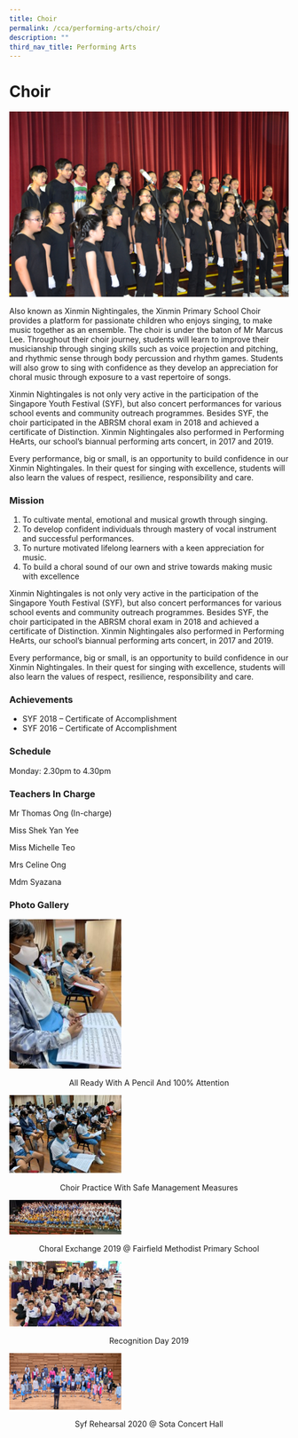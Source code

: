 ```yaml
---
title: Choir
permalink: /cca/performing-arts/choir/
description: ""
third_nav_title: Performing Arts
---
```

# **Choir**

![](/images/Choir.jpg)

Also known as Xinmin Nightingales, the Xinmin Primary School Choir provides a platform for passionate children who enjoys singing, to make music together as an ensemble. The choir is under the baton of Mr Marcus Lee. Throughout their choir journey, students will learn to improve their musicianship through singing skills such as voice projection and pitching, and rhythmic sense through body percussion and rhythm games. Students will also grow to sing with confidence as they develop an appreciation for choral music through exposure to a vast repertoire of songs.

Xinmin Nightingales is not only very active in the participation of the Singapore Youth Festival (SYF), but also concert performances for various school events and community outreach programmes. Besides SYF, the choir participated in the ABRSM choral exam in 2018 and achieved a certificate of Distinction. Xinmin Nightingales also performed in Performing HeArts, our school’s biannual performing arts concert, in 2017 and 2019.

Every performance, big or small, is an opportunity to build confidence in our Xinmin Nightingales. In their quest for singing with excellence, students will also learn the values of respect, resilience, responsibility and care.

### Mission  
1) To cultivate mental, emotional and musical growth through singing.  
2) To develop confident individuals through mastery of vocal instrument and successful performances.  
3) To nurture motivated lifelong learners with a keen appreciation for music.  
4) To build a choral sound of our own and strive towards making music with excellence

Xinmin Nightingales is not only very active in the participation of the Singapore Youth Festival (SYF), but also concert performances for various school events and community outreach programmes. Besides SYF, the choir participated in the ABRSM choral exam in 2018 and achieved a certificate of Distinction. Xinmin Nightingales also performed in Performing HeArts, our school’s biannual performing arts concert, in 2017 and 2019.

Every performance, big or small, is an opportunity to build confidence in our Xinmin Nightingales. In their quest for singing with excellence, students will also learn the values of respect, resilience, responsibility and care.

### Achievements

* SYF 2018 – Certificate of Accomplishment
* SYF 2016 – Certificate of Accomplishment

### Schedule

Monday: 2.30pm to 4.30pm

### Teachers In Charge

Mr Thomas Ong (In-charge)

Miss Shek Yan Yee

Miss Michelle Teo

Mrs Celine Ong

Mdm Syazana

### Photo Gallery

<img src="/images/All-ready-with-a-pencil-and-100-attention-225x300%20(1).jpg" 
     style="width:40%">
<center>All Ready With A Pencil And 100% Attention</center>

<img src="images/Choir-Practice-with-Safe-Management-Measures-300x210.jpg" 
     style="width:40%">
<center>Choir Practice With Safe Management Measures</center>

<img src="/images/Choral-Exchange-2019-@-Fairfield-Methodist-Primary-School-300x92%20(1).jpg" 
     style="width:40%">
<center>Choral Exchange 2019 @ Fairfield Methodist Primary School</center>

<img src="/images/Recognition-Day-2019-300x176%20(1).jpg" 
     style="width:40%">
<center>Recognition Day 2019</center>

<img src="/images/SYF-Rehearsal-2020-@-SOTA-Concert-Hall.png" 
     style="width:40%">
<center>Syf Rehearsal 2020 @ Sota Concert Hall</center>